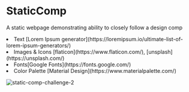 # StaticComp
A static webpage demonstrating ability to closely follow a design comp


<li>Text [Lorem Ipsum generator](https://loremipsum.io/ultimate-list-of-lorem-ipsum-generators/)</li>

<li>Images & Icons [flaticon](https://www.flaticon.com/), [unsplash](https://unsplash.com/)</li>

<li>Fonts[Google Fonts](https://fonts.google.com/)</li>

<li>Color Palette [Material Design](https://www.materialpalette.com/)</li>



![static-comp-challenge-2](https://user-images.githubusercontent.com/102932448/180666642-8f4aebc6-6ca4-41da-b0c6-b104c1668cdb.jpeg)
